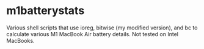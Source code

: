 # m1batterystats
Various shell scripts that use ioreg, bitwise (my modified version), and bc to calculate various M1 MacBook Air battery details. Not tested on Intel MacBooks.
